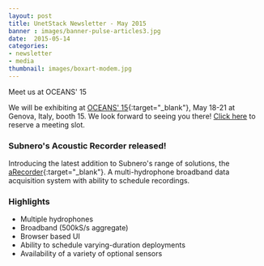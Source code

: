 ```yaml
---
layout: post
title: UnetStack Newsletter - May 2015
banner : images/banner-pulse-articles3.jpg
date:  2015-05-14
categories:
- newsletter
- media
thumbnail: images/boxart-modem.jpg
---
```


Meet us at OCEANS' 15


We will be exhibiting at [OCEANS' 15](http://oceans15mtsieeegenova.org/){:target="_blank"}, May 18-21 at Genova, Italy, booth 15. We look forward to seeing you there! [Click here](mailto:sales@subnero.com) to reserve a meeting slot.

### Subnero's Acoustic Recorder released!
Introducing the latest addition to Subnero's range of solutions, the [aRecorder](https://subnero.com/sensing-and-monitoring/2015/02/20/aRecorder.html){:target="_blank"}. A multi-hydrophone broadband data acquisition system with ability to schedule recordings.

### Highlights
- Multiple hydrophones
- Broadband (500kS/s aggregate)
- Browser based UI
- Ability to schedule varying-duration deployments
- Availability of a variety of optional sensors
